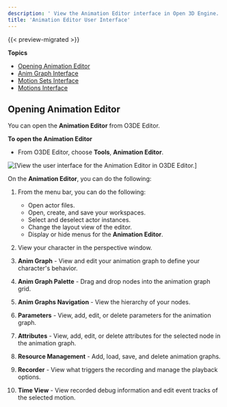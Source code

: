 ```yaml
---
description: ' View the Animation Editor interface in Open 3D Engine. '
title: 'Animation Editor User Interface'
---
```


{{< preview-migrated >}}

**Topics**
+ [Opening Animation Editor](#opening-animation-editor-)
+ [Anim Graph Interface](/docs/user-guide/visualization/animation/animation-editor/animation-graph-user-interface.md)
+ [Motion Sets Interface](/docs/user-guide/visualization/animation/animation-editor/motion-set-user-interface.md)
+ [Motions Interface](/docs/user-guide/visualization/animation/animation-editor/motions-user-interface.md)

## Opening Animation Editor 

You can open the **Animation Editor** from O3DE Editor.

**To open the Animation Editor**
+ From O3DE Editor, choose **Tools**, **Animation Editor**.

![\[View the user interface for the Animation Editor in O3DE Editor.\]](/images/user-guide/actor-animation/animation-editor-jack-user-interface.png)

On the **Animation Editor**, you can do the following:

1. From the menu bar, you can do the following:
   + Open actor files.
   + Open, create, and save your workspaces.
   + Select and deselect actor instances.
   + Change the layout view of the editor.
   + Display or hide menus for the **Animation Editor**.

1. View your character in the perspective window.

1. **Anim Graph** - View and edit your animation graph to define your character's behavior.

1. **Anim Graph Palette** - Drag and drop nodes into the animation graph grid.

1. **Anim Graphs Navigation** - View the hierarchy of your nodes.

1. **Parameters** - View, add, edit, or delete parameters for the animation graph.

1. **Attributes** - View, add, edit, or delete attributes for the selected node in the animation graph.

1. **Resource Management** - Add, load, save, and delete animation graphs.

1. **Recorder** - View what triggers the recording and manage the playback options.

1.  **Time View** - View recorded debug information and edit event tracks of the selected motion.

